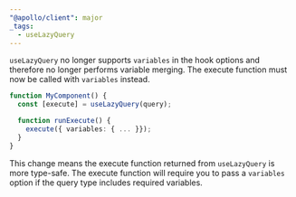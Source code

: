 ```yaml
---
"@apollo/client": major
_tags:
  - useLazyQuery
---
```


`useLazyQuery` no longer supports `variables` in the hook options and therefore no longer performs variable merging. The execute function must now be called with `variables` instead.

```ts
function MyComponent() {
  const [execute] = useLazyQuery(query);

  function runExecute() {
    execute({ variables: { ... }});
  }
}
```

This change means the execute function returned from `useLazyQuery` is more type-safe. The execute function will require you to pass a `variables` option if the query type includes required variables.

